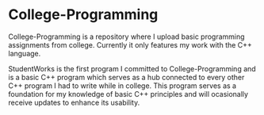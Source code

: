 College-Programming
===================

College-Programming is a repository where I upload basic programming assignments from college. Currently it only features my work with the C++ language.

StudentWorks is the first program I committed to College-Programming and is a basic C++ program which serves as a hub connected to every other C++ program I had to write while in college. This program serves as a foundation for my knowledge of basic C++ principles and will ocasionally receive updates to enhance its usability.
